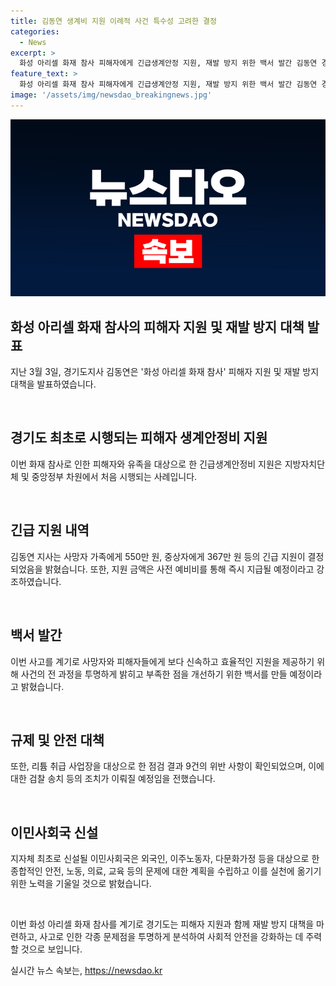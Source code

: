 ```yaml
---
title: 김동연 생계비 지원 이례적 사건 특수성 고려한 결정
categories:
  - News
excerpt: >
  화성 아리셀 화재 참사 피해자에게 긴급생계안정 지원, 재발 방지 위한 백서 발간 김동연 경기도지사가 화성 아리셀 화재 참사 피해자와 유족에게 긴급생계안정비를 지원한다. 피해자 대부분이 일용직 또는 이주노동자로 생계에 어려움을 겪고 있어 중앙정부와 지방자치단체가 첫 사례로 지원한다. 또한 철저한 진상규명과 재발 방지 대책을 위해 백서를 발간할 예정이며, 경기도는 리튬 취급 사업장의 중간 점검 결과와 관련하여 검찰 송치 등 조치를 취할 예정이다. 또한 이민사회국을 신설하여 외국인, 이주노동자, 다문화가정을 포함한 안전, 노동, 의료, 교육 등에 대한 종합적인 계획을 세울 예정이다.
feature_text: >
  화성 아리셀 화재 참사 피해자에게 긴급생계안정 지원, 재발 방지 위한 백서 발간 김동연 경기도지사가 화성 아리셀 화재 참사 피해자와 유족에게 긴급생계안정비를 지원한다. 피해자 대부분이 일용직 또는 이주노동자로 생계에 어려움을 겪고 있어 중앙정부와 지방자치단체가 첫 사례로 지원한다. 또한 철저한 진상규명과 재발 방지 대책을 위해 백서를 발간할 예정이며, 경기도는 리튬 취급 사업장의 중간 점검 결과와 관련하여 검찰 송치 등 조치를 취할 예정이다. 또한 이민사회국을 신설하여 외국인, 이주노동자, 다문화가정을 포함한 안전, 노동, 의료, 교육 등에 대한 종합적인 계획을 세울 예정이다.
image: '/assets/img/newsdao_breakingnews.jpg'
---
```


<p><img src="/assets/img/newsdao_breakingnews.jpg" alt="pcversion 속보" /></p>

<h2>화성 아리셀 화재 참사의 피해자 지원 및 재발 방지 대책 발표</h2>

<p>지난 3월 3일, 경기도지사 김동연은 '화성 아리셀 화재 참사' 피해자 지원 및 재발 방지 대책을 발표하였습니다.</p>

<p data-ke-size="size16">&nbsp;</p>

<h2>경기도 최초로 시행되는 피해자 생계안정비 지원</h2>

<p>이번 화재 참사로 인한 피해자와 유족을 대상으로 한 긴급생계안정비 지원은 지방자치단체 및 중앙정부 차원에서 처음 시행되는 사례입니다.</p>

<p data-ke-size="size16">&nbsp;</p>

<h2>긴급 지원 내역</h2>

<p>김동연 지사는 사망자 가족에게 550만 원, 중상자에게 367만 원 등의 긴급 지원이 결정되었음을 밝혔습니다. 또한, 지원 금액은 사전 예비비를 통해 즉시 지급될 예정이라고 강조하였습니다.</p>

<p data-ke-size="size16">&nbsp;</p>

<h2>백서 발간</h2>

<p>이번 사고를 계기로 사망자와 피해자들에게 보다 신속하고 효율적인 지원을 제공하기 위해 사건의 전 과정을 투명하게 밝히고 부족한 점을 개선하기 위한 백서를 만들 예정이라고 밝혔습니다.</p>

<p data-ke-size="size16">&nbsp;</p>

<h2>규제 및 안전 대책</h2>

<p>또한, 리튬 취급 사업장을 대상으로 한 점검 결과 9건의 위반 사항이 확인되었으며, 이에 대한 검찰 송치 등의 조치가 이뤄질 예정임을 전했습니다.</p>

<p data-ke-size="size16">&nbsp;</p>

<h2>이민사회국 신설</h2>

<p>지자체 최초로 신설될 이민사회국은 외국인, 이주노동자, 다문화가정 등을 대상으로 한 종합적인 안전, 노동, 의료, 교육 등의 문제에 대한 계획을 수립하고 이를 실천에 옮기기 위한 노력을 기울일 것으로 밝혔습니다.</p>

<p data-ke-size="size16">&nbsp;</p>

<p>이번 화성 아리셀 화재 참사를 계기로 경기도는 피해자 지원과 함께 재발 방지 대책을 마련하고, 사고로 인한 각종 문제점을 투명하게 분석하여 사회적 안전을 강화하는 데 주력할 것으로 보입니다.</p>

실시간 뉴스 속보는, <a href="https://newsdao.kr" rel="dofollow">https://newsdao.kr</a>


